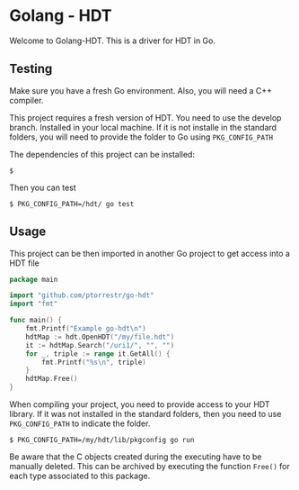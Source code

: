 # Golang - HDT

Welcome to Golang-HDT. This is a driver for HDT in Go.

## Testing
Make sure you have a fresh Go environment. Also, you will need a C++ compiler.

This project requires a fresh version of HDT. You need to use the develop branch. Installed in your local machine.
If it is not installe in the standard folders, you will need to provide the folder to Go using `PKG_CONFIG_PATH`

The dependencies of this project can be installed:

	$

Then you can test

	$ PKG_CONFIG_PATH=/hdt/ go test

## Usage
This project can be then imported in another Go project to get access into a HDT file

```go
package main

import "github.com/ptorrestr/go-hdt"
import "fmt"

func main() {
	fmt.Printf("Example go-hdt\n")
	hdtMap := hdt.OpenHDT("/my/file.hdt")
	it := hdtMap.Search("/uri1/", "", "")
	for _, triple := range it.GetAll() {
		fmt.Printf("%s\n", triple)
	}
	hdtMap.Free()
}
```
When compiling your project, you need to provide access to your HDT library. 
If it was not installed in the standard folders, then you need to use `PKG_CONFIG_PATH` to indicate the folder.

	$ PKG_CONFIG_PATH=/my/hdt/lib/pkgconfig go run

Be aware that the C objects created during the executing have to be manually deleted.
This can be archived by executing the function `Free()` for each type associated to this package.

